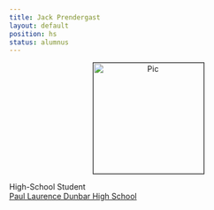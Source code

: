 ```yaml
---
title: Jack Prendergast
layout: default
position: hs
status: alumnus
---
```

<div class="flex-container" >
 <div align="center"><img src="{{site.url}}/{{site.baseurl}}/assets/img/{{ page.thumb}}" alt="Pic" height="200px" width="200px" border="1px solid gray">
 </div>
 <div class = "justified">
   <p>High-School Student<br />
     <a href="https://www.fcps.net/dunbar">Paul Laurence Dunbar High School</a>
   </p>
 </div>
</div>
